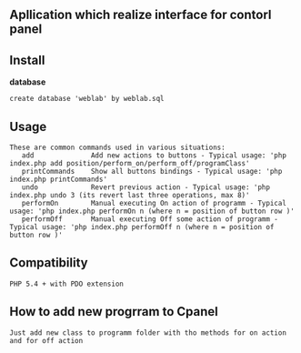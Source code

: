 <h2>Apllication which realize interface for contorl panel</h2>

## Install

**database**

```
create database 'weblab' by weblab.sql
```

## Usage

```
These are common commands used in various situations:
   add              Add new actions to buttons - Typical usage: 'php index.php add position/perform_on/perform_off/programClass'
   printCommands    Show all buttons bindings - Typical usage: 'php index.php printCommands'
   undo             Revert previous action - Typical usage: 'php index.php undo 3 (its revert last three operations, max 8)'
   performOn        Manual executing On action of programm - Typical usage: 'php index.php performOn n (where n = position of button row )'
   performOff       Manual executing Off some action of programm - Typical usage: 'php index.php performOff n (where n = position of button row )'

```

## Compatibility
```
PHP 5.4 + with PDO extension
```

## How to add new progrram to Cpanel

```
Just add new class to programm folder with tho methods for on action and for off action
```


